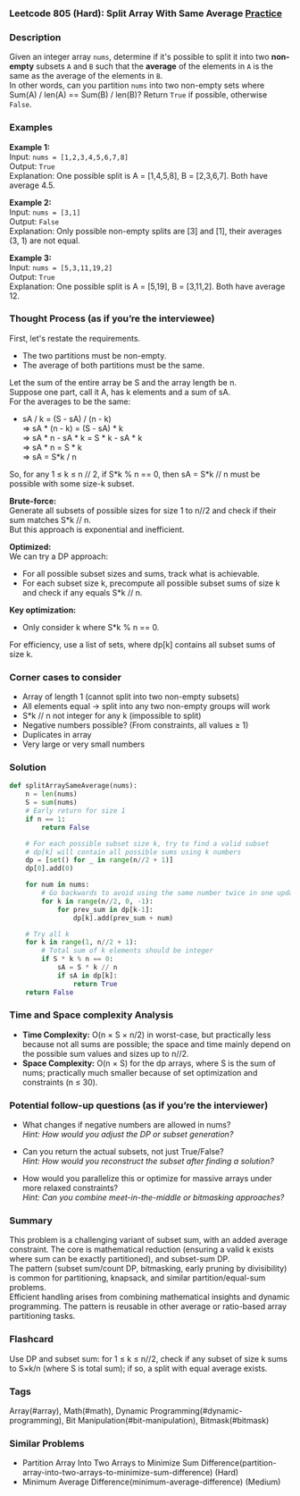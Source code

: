 ### Leetcode 805 (Hard): Split Array With Same Average [Practice](https://leetcode.com/problems/split-array-with-same-average)

### Description  
Given an integer array `nums`, determine if it's possible to split it into two **non-empty** subsets `A` and `B` such that the **average** of the elements in `A` is the same as the average of the elements in `B`.  
In other words, can you partition `nums` into two non-empty sets where Sum(A) / len(A) == Sum(B) / len(B)? Return `True` if possible, otherwise `False`.

### Examples  

**Example 1:**  
Input: `nums = [1,2,3,4,5,6,7,8]`  
Output: `True`  
Explanation: One possible split is A = [1,4,5,8], B = [2,3,6,7]. Both have average 4.5.

**Example 2:**  
Input: `nums = [3,1]`  
Output: `False`  
Explanation: Only possible non-empty splits are [3] and [1], their averages (3, 1) are not equal.

**Example 3:**  
Input: `nums = [5,3,11,19,2]`  
Output: `True`  
Explanation: One possible split is A = [5,19], B = [3,11,2]. Both have average 12.

### Thought Process (as if you’re the interviewee)  
First, let's restate the requirements.  
- The two partitions must be non-empty.
- The average of both partitions must be the same.

Let the sum of the entire array be S and the array length be n.  
Suppose one part, call it A, has k elements and a sum of sA.  
For the averages to be the same:  
- sA / k = (S - sA) / (n - k)  
=> sA \* (n - k) = (S - sA) \* k  
=> sA \* n - sA \* k = S \* k - sA \* k  
=> sA \* n = S \* k  
=> sA = S\*k / n  

So, for any 1 ≤ k ≤ n // 2, if S\*k % n == 0, then sA = S\*k // n must be possible with some size-k subset.

**Brute-force:**  
Generate all subsets of possible sizes for size 1 to n//2 and check if their sum matches S\*k // n.  
But this approach is exponential and inefficient.

**Optimized:**  
We can try a DP approach:  
- For all possible subset sizes and sums, track what is achievable.
- For each subset size k, precompute all possible subset sums of size k and check if any equals S\*k // n.

**Key optimization:**  
- Only consider k where S\*k % n == 0.

For efficiency, use a list of sets, where dp[k] contains all subset sums of size k.

### Corner cases to consider  
- Array of length 1 (cannot split into two non-empty subsets)
- All elements equal → split into any two non-empty groups will work
- S\*k // n not integer for any k (impossible to split)
- Negative numbers possible? (From constraints, all values ≥ 1)
- Duplicates in array  
- Very large or very small numbers

### Solution

```python
def splitArraySameAverage(nums):
    n = len(nums)
    S = sum(nums)
    # Early return for size 1
    if n == 1:
        return False

    # For each possible subset size k, try to find a valid subset
    # dp[k] will contain all possible sums using k numbers
    dp = [set() for _ in range(n//2 + 1)]
    dp[0].add(0)

    for num in nums:
        # Go backwards to avoid using the same number twice in one update
        for k in range(n//2, 0, -1):
            for prev_sum in dp[k-1]:
                dp[k].add(prev_sum + num)

    # Try all k
    for k in range(1, n//2 + 1):
        # Total sum of k elements should be integer
        if S * k % n == 0:
            sA = S * k // n
            if sA in dp[k]:
                return True
    return False
```

### Time and Space complexity Analysis  

- **Time Complexity:** O(n × S × n/2) in worst-case, but practically less because not all sums are possible; the space and time mainly depend on the possible sum values and sizes up to n//2.
- **Space Complexity:** O(n × S) for the dp arrays, where S is the sum of nums; practically much smaller because of set optimization and constraints (n ≤ 30).

### Potential follow-up questions (as if you’re the interviewer)  

- What changes if negative numbers are allowed in nums?  
  *Hint: How would you adjust the DP or subset generation?*

- Can you return the actual subsets, not just True/False?  
  *Hint: How would you reconstruct the subset after finding a solution?*

- How would you parallelize this or optimize for massive arrays under more relaxed constraints?  
  *Hint: Can you combine meet-in-the-middle or bitmasking approaches?*

### Summary
This problem is a challenging variant of subset sum, with an added average constraint. The core is mathematical reduction (ensuring a valid k exists where sum can be exactly partitioned), and subset-sum DP.  
The pattern (subset sum/count DP, bitmasking, early pruning by divisibility) is common for partitioning, knapsack, and similar partition/equal-sum problems.  
Efficient handling arises from combining mathematical insights and dynamic programming. The pattern is reusable in other average or ratio-based array partitioning tasks.


### Flashcard
Use DP and subset sum: for 1 ≤ k ≤ n//2, check if any subset of size k sums to S×k/n (where S is total sum); if so, a split with equal average exists.

### Tags
Array(#array), Math(#math), Dynamic Programming(#dynamic-programming), Bit Manipulation(#bit-manipulation), Bitmask(#bitmask)

### Similar Problems
- Partition Array Into Two Arrays to Minimize Sum Difference(partition-array-into-two-arrays-to-minimize-sum-difference) (Hard)
- Minimum Average Difference(minimum-average-difference) (Medium)